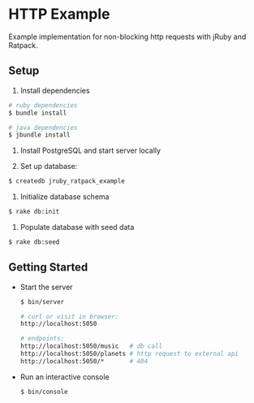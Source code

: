 # HTTP Example

Example implementation for non-blocking http requests with jRuby and Ratpack.

## Setup

1. Install dependencies

  ```sh
  # ruby dependencies
  $ bundle install

  # java dependencies
  $ jbundle install
  ```

1. Install PostgreSQL and start server locally

1. Set up database:

  ```sh
  $ createdb jruby_ratpack_example
  ```

1. Initialize database schema

  ```sh
  $ rake db:init
  ```

1. Populate database with seed data

  ```sh
  $ rake db:seed
  ```

## Getting Started

* Start the server

  ```sh
  $ bin/server

  # curl or visit in browser:
  http://localhost:5050

  # endpoints:
  http://localhost:5050/music   # db call
  http://localhost:5050/planets # http request to external api
  http://localhost:5050/*       # 404
  ```

* Run an interactive console

  ```sh
  $ bin/console
  ```
